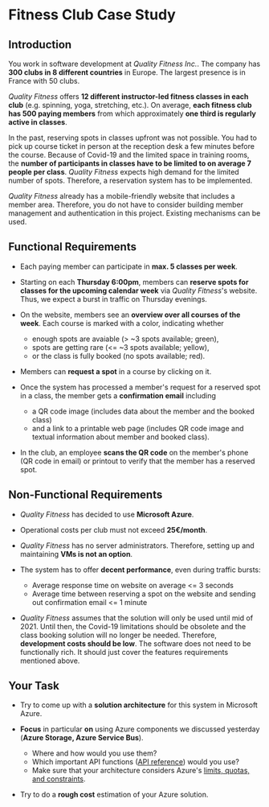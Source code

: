 # Fitness Club Case Study

## Introduction

You work in software development at *Quality Fitness Inc.*. The company has **300 clubs in 8 different countries** in Europe. The largest presence is in France with 50 clubs.

*Quality Fitness* offers **12 different instructor-led fitness classes in each club** (e.g. spinning, yoga, stretching, etc.). On average, **each fitness club has 500 paying members** from which approximately **one third is regularly active in classes**.

In the past, reserving spots in classes upfront was not possible. You had to pick up course ticket in person at the reception desk a few minutes before the course. Because of Covid-19 and the limited space in training rooms, the **number of participants in classes have to be limited to on average 7 people per class**. *Quality Fitness* expects high demand for the limited number of spots. Therefore, a reservation system has to be implemented.

*Quality Fitness* already has a mobile-friendly website that includes a member area. Therefore, you do not have to consider building member management and authentication in this project. Existing mechanisms can be used.

## Functional Requirements

* Each paying member can participate in **max. 5 classes per week**.

* Starting on each **Thursday 6:00pm**, members can **reserve spots for classes for the upcoming calendar week** via *Quality Fitness*'s website. Thus, we expect a burst in traffic on Thursday evenings.

* On the website, members see an **overview over all courses of the week**. Each course is marked with a color, indicating whether
  * enough spots are avaiable (> ~3 spots available; green),
  * spots are getting rare (<= ~3 spots available; yellow),
  * or the class is fully booked (no spots available; red).

* Members can **request a spot** in a course by clicking on it.

* Once the system has processed a member's request for a reserved spot in a class, the member gets a **confirmation email** including
  * a QR code image (includes data about the member and the booked class)
  * and a link to a printable web page (includes QR code image and textual information about member and booked class).

* In the club, an employee **scans the QR code** on the member's phone (QR code in email) or printout to verify that the member has a reserved spot.

## Non-Functional Requirements

* *Quality Fitness* has decided to use **Microsoft Azure**.

* Operational costs per club must not exceed **25€/month**.

* *Quality Fitness* has no server administrators. Therefore, setting up and maintaining **VMs is not an option**.

* The system has to offer **decent performance**, even during traffic bursts:
  * Average response time on website on average <= 3 seconds
  * Average time between reserving a spot on the website and sending out confirmation email <= 1 minute

* *Quality Fitness* assumes that the solution will only be used until mid of 2021. Until then, the Covid-19 limitations should be obsolete and the class booking solution will no longer be needed. Therefore, **development costs should be low**. The software does not need to be functionally rich. It should just cover the features requirements mentioned above.

## Your Task

* Try to come up with a **solution architecture** for this system in Microsoft Azure.

* **Focus** in particular **on** using Azure components we discussed yesterday (**Azure Storage, Azure Service Bus**).
  * Where and how would you use them?
  * Which important API functions ([API reference](https://docs.microsoft.com/en-us/dotnet/api/overview/azure/service-bus)) would you use?
  * Make sure that your architecture considers Azure's [limits, quotas, and constraints](https://docs.microsoft.com/en-us/azure/azure-resource-manager/management/azure-subscription-service-limits).

* Try to do a **rough cost** estimation of your Azure solution.
